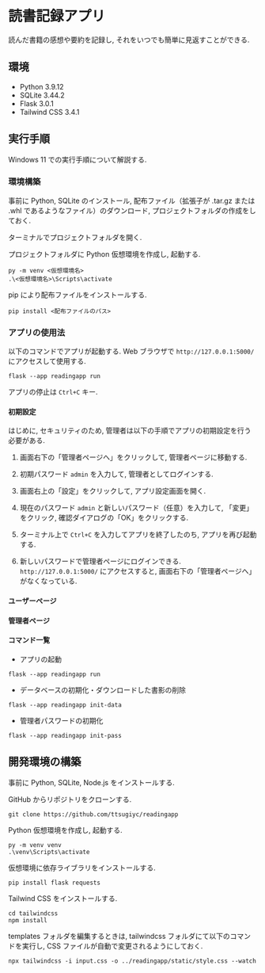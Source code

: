 ﻿# 読書記録アプリ
読んだ書籍の感想や要約を記録し, それをいつでも簡単に見返すことができる.

## 環境
- Python 3.9.12
- SQLite 3.44.2
- Flask 3.0.1
- Tailwind CSS 3.4.1

## 実行手順
Windows 11 での実行手順について解説する.

### 環境構築
事前に Python, SQLite のインストール, 配布ファイル（拡張子が .tar.gz または .whl であるようなファイル）のダウンロード, プロジェクトフォルダの作成をしておく. 

ターミナルでプロジェクトフォルダを開く. 

プロジェクトフォルダに Python 仮想環境を作成し, 起動する.
```
py -m venv <仮想環境名>
.\<仮想環境名>\Scripts\activate
```

pip により配布ファイルをインストールする.
```
pip install <配布ファイルのパス>
```

### アプリの使用法
以下のコマンドでアプリが起動する. Web ブラウザで `http://127.0.0.1:5000/` にアクセスして使用する.
```
flask --app readingapp run
```
アプリの停止は `Ctrl+C` キー.

#### 初期設定
はじめに, セキュリティのため, 管理者は以下の手順でアプリの初期設定を行う必要がある.

1. 画面右下の「管理者ページへ」をクリックして, 管理者ページに移動する.

2. 初期パスワード `admin` を入力して, 管理者としてログインする.

3. 画面右上の「設定」をクリックして, アプリ設定画面を開く.

4. 現在のパスワード `admin` と新しいパスワード（任意）を入力して, 「変更」をクリック, 確認ダイアログの「OK」をクリックする.

5. ターミナル上で `Ctrl+C` を入力してアプリを終了したのち, アプリを再び起動する.

6. 新しいパスワードで管理者ページにログインできる. `http://127.0.0.1:5000/` にアクセスすると, 画面右下の「管理者ページへ」がなくなっている.

#### ユーザーページ

#### 管理者ページ

#### コマンド一覧

- アプリの起動
```
flask --app readingapp run
```
- データベースの初期化・ダウンロードした書影の削除
```
flask --app readingapp init-data
```
- 管理者パスワードの初期化
```
flask --app readingapp init-pass
```

## 開発環境の構築
事前に Python, SQLite, Node.js をインストールする. 

GitHub からリポジトリをクローンする.
```
git clone https://github.com/ttsugiyc/readingapp
```

Python 仮想環境を作成し, 起動する.
```
py -m venv venv
.\venv\Scripts\activate
```

仮想環境に依存ライブラリをインストールする.
```
pip install flask requests
```

Tailwind CSS をインストールする.
```
cd tailwindcss
npm install
```
templates フォルダを編集するときは, tailwindcss フォルダにて以下のコマンドを実行し, CSS ファイルが自動で変更されるようにしておく.
```
npx tailwindcss -i input.css -o ../readingapp/static/style.css --watch
```